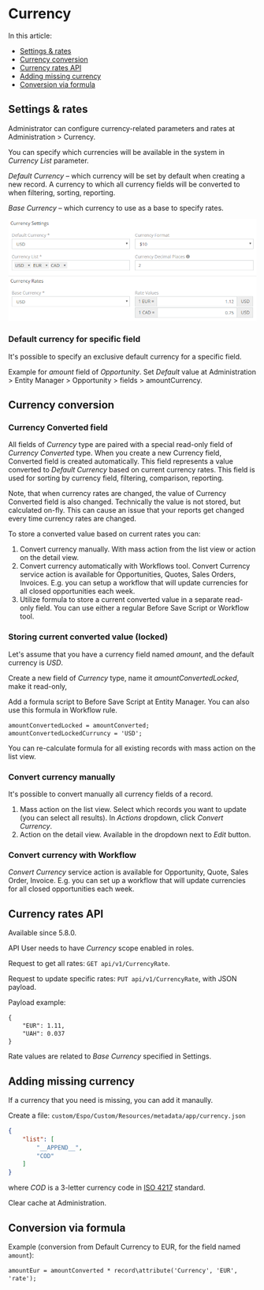 # Currency

In this article:

* [Settings & rates](#settings-rates)
* [Currency conversion](#currency-conversion)
* [Currency rates API](#currency-rates-api)
* [Adding missing currency](#adding-missing-currency)
* [Conversion via formula](#conversion-via-formula)

## Settings & rates

Administrator can configure currency-related parameters and rates at Administration > Currency.

You can specify which currencies will be available in the system in *Currency List* parameter.

*Default Currency* – which currency will be set by default when creating a new record. A currency to which all currency fields will be converted to when filtering, sorting, reporting.

*Base Currency* – which currency to use as a base to specify rates.

![BPM example](https://raw.githubusercontent.com/espocrm/documentation/master/docs/_static/images/administration/currency-settings.png)

### Default currency for specific field

It's possible to specify an exclusive default currency for a specific field.

Example for *amount* field of *Opportunity*. Set *Default* value at Administration > Entity Manager > Opportunity > fields > amountCurrency.

## Currency conversion

### Currency Converted field

All fields of *Currency* type are paired with a special read-only field of *Currency Converted* type. When you create a new Currency field, Converted field is created automatically. This field represents a value converted to *Default Currency* based on current currency rates. This field is used for sorting by currency field, filtering, comparison, reporting.

Note, that when currency rates are changed, the value of Currency Converted field is also changed. Technically the value is not stored, but calculated on-fly. This can cause an issue that your reports get changed every time currency rates are changed.

To store a converted value based on current rates you can:

1. Convert currency manually. With mass action from the list view or action on the detail view.
2. Convert currency automatically with Workflows tool. Convert Currency service action is available for Opportunities, Quotes, Sales Orders, Invoices. E.g. you can setup a workflow that will update currencies for all closed opportunities each week.
3. Utilize formula to store a current converted value in a separate read-only field. You can use either a regular Before Save Script or Workflow tool.

### Storing current converted value (locked)

Let's assume that you have a currency field named *amount*, and the default currency is *USD*.

Create a new field of *Currency* type, name it *amountConvertedLocked*, make it read-only,

Add a formula script to Before Save Script at Entity Manager. You can also use this formula in Workflow rule.

```
amountConvertedLocked = amountConverted;
amountConvertedLockedCurruncy = 'USD';
```

You can re-calculate formula for all existing records with mass action on the list view.

### Convert currency manually

It's possible to convert manually all currency fields of a record.

1. Mass action on the list view. Select which records you want to update (you can select all results). In *Actions* dropdown, click *Convert Currency*.
2. Action on the detail view. Available in the dropdown next to *Edit* button.

### Convert currency with Workflow

*Convert Currency* service action is available for Opportunity, Quote, Sales Order, Invoice. E.g. you can set up a workflow that will update currencies for all closed opportunities each week.

## Currency rates API

Available since 5.8.0.

API User needs to have *Currency* scope enabled in roles.

Request to get all rates: `GET api/v1/CurrencyRate`.

Request to update specific rates: `PUT api/v1/CurrencyRate`, with JSON payload.

Payload example:

```
{
    "EUR": 1.11,
    "UAH": 0.037
}
```

Rate values are related to *Base Currency* specified in Settings.

## Adding missing currency

If a currency that you need is missing, you can add it manaully.

Create a file: `custom/Espo/Custom/Resources/metadata/app/currency.json`

```json
{
    "list": [
        "__APPEND__",
        "COD"
    ]
}

```

where *COD* is a 3-letter currency code in [ISO 4217](https://en.wikipedia.org/wiki/ISO_4217) standard.

Clear cache at Administration.

## Conversion via formula

Example (conversion from Default Currency to EUR, for the field named `amount`):

```
amountEur = amountConverted * record\attribute('Currency', 'EUR', 'rate');
```


